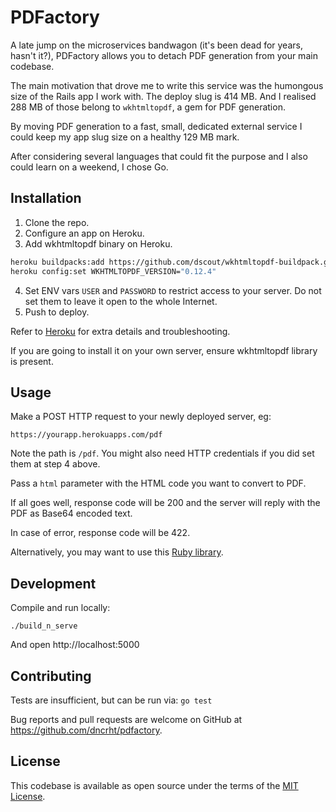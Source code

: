 # PDFactory

A late jump on the microservices bandwagon (it's been dead for years, hasn't it?), PDFactory allows you to detach PDF generation from your main codebase.

The main motivation that drove me to write this service was the humongous size of the Rails app I work with. The deploy slug is 414 MB. And I realised 288 MB of those belong to `wkhtmltopdf`, a gem for PDF generation.

By moving PDF generation to a fast, small, dedicated external service I could keep my app slug size on a healthy 129 MB mark.

After considering several languages that could fit the purpose and I also could learn on a weekend, I chose Go.

## Installation

1. Clone the repo.
2. Configure an app on Heroku.
3. Add wkhtmltopdf binary on Heroku.
```bash
heroku buildpacks:add https://github.com/dscout/wkhtmltopdf-buildpack.git
heroku config:set WKHTMLTOPDF_VERSION="0.12.4"
```
4. Set ENV vars `USER` and `PASSWORD` to restrict access to your server. Do not set them to leave it open to the whole Internet.
5. Push to deploy.

Refer to [Heroku](https://devcenter.heroku.com/categories/go-support) for extra details and troubleshooting.

If you are going to install it on your own server, ensure wkhtmltopdf library is present.

## Usage

Make a POST HTTP request to your newly deployed server, eg:

```
https://yourapp.herokuapps.com/pdf
```

Note the path is `/pdf`. You might also need HTTP credentials if you did set them at step 4 above.

Pass a `html` parameter with the HTML code you want to convert to PDF.

If all goes well, response code will be 200 and the server will reply with the PDF as Base64 encoded text.

In case of error, response code will be 422.

Alternatively, you may want to use this [Ruby library](https://github.com/dncrht/pdfactory-client).

## Development

Compile and run locally:

```
./build_n_serve
```

And open http://localhost:5000

## Contributing

Tests are insufficient, but can be run via:
`go test`

Bug reports and pull requests are welcome on GitHub at https://github.com/dncrht/pdfactory.

## License

This codebase is available as open source under the terms of the [MIT License](https://opensource.org/licenses/MIT).
